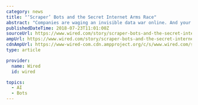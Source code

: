 ```yaml
---
category: news
title: "‘Scraper’ Bots and the Secret Internet Arms Race"
abstract: "Companies are waging an invisible data war online. And your phone might be an unwitting soldier. Retailers from Amazon and Walmart to tiny startups want to know what their competitors charge. Brick and mortar retailers can send people, sometimes called ..."
publishedDateTime: 2018-07-23T11:01:00Z
sourceUrl: https://www.wired.com/story/scraper-bots-and-the-secret-internet-arms-race/
ampUrl: https://www.wired.com/story/scraper-bots-and-the-secret-internet-arms-race/amp
cdnAmpUrl: https://www-wired-com.cdn.ampproject.org/c/s/www.wired.com/story/scraper-bots-and-the-secret-internet-arms-race/amp
type: article

provider:
  name: Wired
  id: wired

topics:
  - AI
  - Bots
---
```

